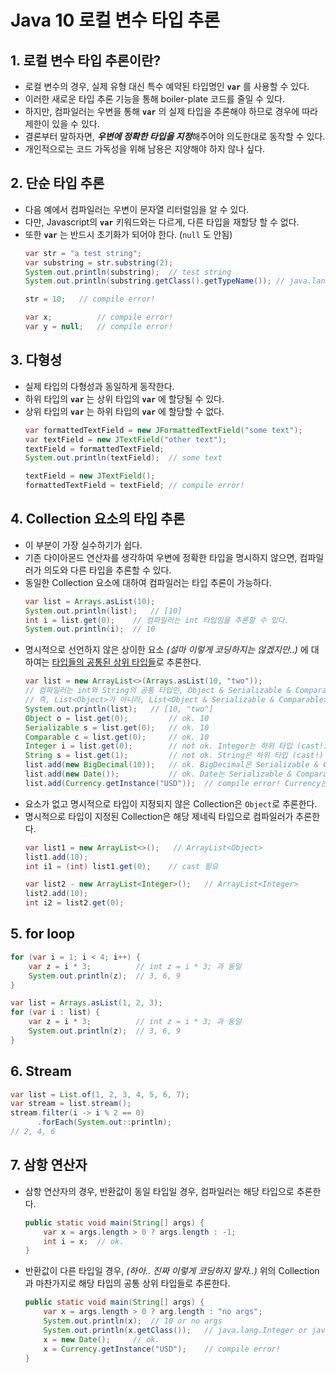 # **Java 10 로컬 변수 타입 추론**
## **1. 로컬 변수 타입 추론이란?**
- 로컬 변수의 경우, 실제 유형 대신 특수 예약된 타입명인 **`var`** 를 사용할 수 있다.
- 이러한 새로운 타입 추론 기능을 통해 boiler-plate 코드를 줄일 수 있다.
- 하지만, 컴파일러는 우변을 통해 **`var`** 의 실제 타입을 추론해야 하므로 경우에 따라 제한이 있을 수 있다.
- 결론부터 말하자면, ***우변에 정확한 타입을 지정***해주어야 의도한대로 동작할 수 있다.
- 개인적으로는 코드 가독성을 위해 남용은 지양해야 하지 않나 싶다.

## **2. 단순 타입 추론**
- 다음 예에서 컴파일러는 우변이 문자열 리터럴임을 알 수 있다.
- 다만, Javascript의 **`var`** 키워드와는 다르게, 다른 타입을 재할당 할 수 없다.
- 또한 **`var`** 는 반드시 초기화가 되어야 한다. (`null` 도 안됨)
    ~~~java
    var str = "a test string";
    var substring = str.substring(2);
    System.out.println(substring);  // test string
    System.out.println(substring.getClass().getTypeName()); // java.lang.String

    str = 10;   // compile error!

    var x;          // compile error!
    var y = null;   // compile error!
    ~~~

## **3. 다형성**
- 실제 타입의 다형성과 동일하게 동작한다.
- 하위 타입의 **`var`** 는 상위 타입의 **`var`** 에 할당될 수 있다.
- 상위 타입의 **`var`** 는 하위 타입의 **`var`** 에 할당할 수 없다.
    ~~~java
    var formattedTextField = new JFormattedTextField("some text");
    var textField = new JTextField("other text");
    textField = formattedTextField;
    System.out.println(textField);  // some text

    textField = new JTextField();
    formattedTextField = textField; // compile error!
    ~~~

## **4. Collection 요소의 타입 추론**
- 이 부분이 가장 실수하기가 쉽다.
- 기존 다이아몬드 연산자를 생각하여 우변에 정확한 타입을 명시하지 않으면, 컴파일러가 의도와 다른 타입을 추론할 수 있다.
- 동일한 Collection 요소에 대하여 컴파일러는 타입 추론이 가능하다.
    ~~~java
    var list = Arrays.asList(10);
    System.out.println(list);   // [10]
    int i = list.get(0);    // 컴파일러는 int 타입임을 추론할 수 있다.
    System.out.println(i);  // 10
    ~~~
- 명시적으로 선언하지 않은 상이한 요소 *(설마 이렇게 코딩하지는 않겠지만..)* 에 대하여는 <u>타입들의 공통된 상위 타입들</u>로 추론한다.
    ~~~java
    var list = new ArrayList<>(Arrays.asList(10, "two"));
    // 컴파일러는 int와 String의 공통 타입인, Object & Serializable & Comparable로 추론한다.
    // 즉, List<Object>가 아니라, List<Object & Serializable & Comparable>
    System.out.println(list);   // [10, "two"]
    Object o = list.get(0);         // ok. 10
    Serializable s = list.get(0);   // ok. 10
    Comparable c = list.get(0);     // ok. 10
    Integer i = list.get(0);        // not ok. Integer는 하위 타입 (cast!)
    String s = list.get(1);         // not ok. String은 하위 타입 (cast!)
    list.add(new BigDecimal(10));   // ok. BigDecimal은 Serializable & Comparable 둘 다 구현 (Java 12부터는 안됨)
    list.add(new Date());           // ok. Date는 Serializable & Comparable 둘 다 구현 (Java 12부터는 안됨)
    list.add(Currency.getInstance("USD"));  // compile error! Currency는 Comparable이 구현되지 않음
    ~~~
- 요소가 없고 명시적으로 타입이 지정되지 않은 Collection은 `Object`로 추론한다.
- 명시적으로 타입이 지정된 Collection은 해당 제네릭 타입으로 컴파일러가 추론한다.
    ~~~java
    var list1 = new ArrayList<>();   // ArrayList<Object>
    list1.add(10);
    int i1 = (int) list1.get(0);    // cast 필요

    var list2 - new ArrayList<Integer>();   // ArrayList<Integer>
    list2.add(10);
    int i2 = list2.get(0);
    ~~~

## **5. for loop**
~~~java
for (var i = 1; i < 4; i++) {
    var z = i * 3;          // int z = i * 3; 과 동일
    System.out.println(z);  // 3, 6, 9
}

var list = Arrays.asList(1, 2, 3);
for (var i : list) {
    var z = i * 3;          // int z = i * 3; 과 동일
    System.out.println(z);  // 3, 6, 9
}
~~~

## **6. Stream**
~~~java
var list = List.of(1, 2, 3, 4, 5, 6, 7);
var stream = list.stream();
stream.filter(i -> i % 2 == 0)
      .forEach(System.out::println);
// 2, 4, 6
~~~

## **7. 삼항 연산자**
- 삼항 연산자의 경우, 반환값이 동일 타입일 경우, 컴파일러는 해당 타입으로 추론한다.
    ~~~java
    public static void main(String[] args) {
        var x = args.length > 0 ? args.length : -1;
        int i = x;  // ok.
    }
    ~~~
- 반환값이 다른 타입일 경우, *(하아.. 진짜 이렇게 코딩하지 말자..)* 위의 Collection과 마찬가지로 해당 타입의 공통 상위 타입들로 추론한다.
    ~~~java
    public static void main(String[] args) {
        var x = args.length > 0 ? arg.length : "no args";
        System.out.println(x);  // 10 or no args
        System.out.println(x.getClass());   // java.lang.Integer or java.lang.String
        x = new Date();     // ok.
        x = Currency.getInstance("USD");    // compile error!
    }
    ~~~
